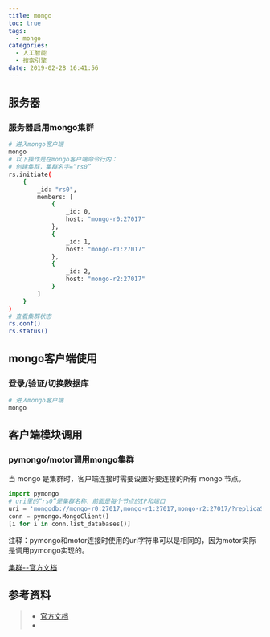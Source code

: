 ```yaml
---
title: mongo
toc: true
tags:
  - mongo
categories:
  - 人工智能
  - 搜索引擎
date: 2019-02-28 16:41:56
---
```






### 



## 服务器

### 服务器启用mongo集群

```bash
# 进入mongo客户端
mongo
# 以下操作是在mongo客户端命令行内：
# 创建集群，集群名字=“rs0”
rs.initiate(
    {
        _id: "rs0",
        members: [
            {
                _id: 0,
                host: "mongo-r0:27017"
            },
            {
                _id: 1,
                host: "mongo-r1:27017"
            },
            {
                _id: 2,
                host: "mongo-r2:27017"
            }
        ]
    }
)
# 查看集群状态
rs.conf()
rs.status()


```



## mongo客户端使用

### 登录/验证/切换数据库

```bash
# 进入mongo客户端
mongo

```



## 客户端模块调用

### pymongo/motor调用mongo集群

当 mongo 是集群时，客户端连接时需要设置好要连接的所有 mongo 节点。

```python
import pymongo
# uri里的“rs0”是集群名称，前面是每个节点的IP和端口
uri = 'mongodb://mongo-r0:27017,mongo-r1:27017,mongo-r2:27017/?replicaSet=rs0'
conn = pymongo.MongoClient()
[i for i in conn.list_databases()]
```

注释：pymongo和motor连接时使用的uri字符串可以是相同的，因为motor实际是调用pymongo实现的。

[集群--官方文档 ](https://docs.mongodb.com/manual/tutorial/deploy-replica-set/)



## 参考资料
> - [官方文档 ](https://docs.mongodb.com/manual/tutorial/)
> - []()
